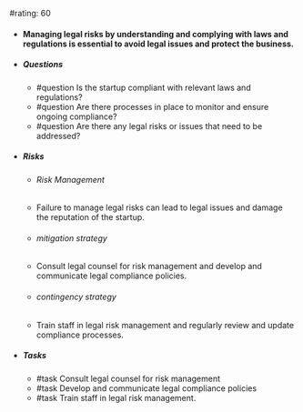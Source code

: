 #rating: 60
- #### Managing legal risks by understanding and complying with laws and regulations is essential to avoid legal issues and protect the business.
- ##### Questions
  - #question Is the startup compliant with relevant laws and regulations?
  - #question Are there processes in place to monitor and ensure ongoing compliance?
  - #question Are there any legal risks or issues that need to be addressed?
- ##### Risks

  - ###### Risk Management
  - Failure to manage legal risks can lead to legal issues and damage the reputation of the startup.
  - ###### mitigation strategy
  - Consult legal counsel for risk management and develop and communicate legal compliance policies.
  - ###### contingency strategy
  - Train staff in legal risk management and regularly review and update compliance processes.
- ##### Tasks
  - #task Consult legal counsel for risk management
  - #task  Develop and communicate legal compliance policies
  - #task  Train staff in legal risk management.


